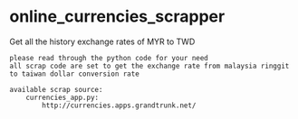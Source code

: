 # online_currencies_scrapper
Get all the history exchange rates of MYR to TWD

    please read through the python code for your need
    all scrap code are set to get the exchange rate from malaysia ringgit 
    to taiwan dollar conversion rate
    
    available scrap source:
        currencies_app.py:
            http://currencies.apps.grandtrunk.net/


